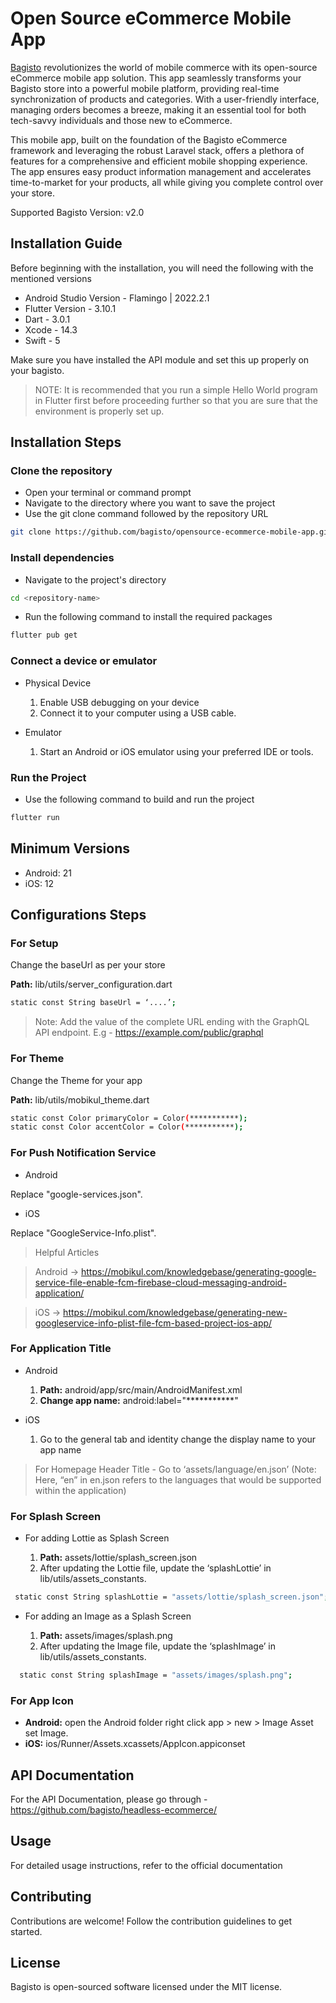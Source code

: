 # Open Source eCommerce Mobile App


[Bagisto](https://bagisto.com/en/) revolutionizes the world of mobile commerce with its open-source eCommerce mobile app solution. This app seamlessly transforms your Bagisto store into a powerful mobile platform, providing real-time synchronization of products and categories. With a user-friendly interface, managing orders becomes a breeze, making it an essential tool for both tech-savvy individuals and those new to eCommerce.

This mobile app, built on the foundation of the Bagisto eCommerce framework and leveraging the robust Laravel stack, offers a plethora of features for a comprehensive and efficient mobile shopping experience. The app ensures easy product information management and accelerates time-to-market for your products, all while giving you complete control over your store.

Supported Bagisto Version: v2.0

## Installation Guide

Before beginning with the installation, you will need the following with the mentioned versions

- Android Studio Version - Flamingo | 2022.2.1 
- Flutter Version - 3.10.1
- Dart - 3.0.1
- Xcode - 14.3
- Swift - 5

Make sure you have installed the API module and set this up properly on your bagisto.

> NOTE: It is recommended that you run a simple Hello World program in Flutter first before proceeding further so that you are sure that the environment is properly set up.

## Installation Steps

### Clone the repository

- Open your terminal or command prompt
- Navigate to the directory where you want to save the project
- Use the git clone command followed by the repository URL

```sh
git clone https://github.com/bagisto/opensource-ecommerce-mobile-app.git
```
### Install dependencies

- Navigate to the project's directory

```sh
cd <repository-name>
```
  
- Run the following command to install the required packages

```sh
flutter pub get
```
### Connect a device or emulator

* Physical Device

  1. Enable USB debugging on your device
  2. Connect it to your computer using a USB cable.

* Emulator

  1. Start an Android or iOS emulator using your preferred IDE or tools.
 
### Run the Project

- Use the following command to build and run the project

```sh
flutter run
```
## Minimum Versions

- Android: 21
- iOS: 12

## Configurations Steps

### For Setup

Change the baseUrl  as per your store

**Path:** lib/utils/server_configuration.dart

```sh
static const String baseUrl = ‘....’;
```
> Note: Add the value of the complete URL ending with the GraphQL API endpoint. E.g - https://example.com/public/graphql 

### For Theme

Change the Theme for your app

**Path:** lib/utils/mobikul_theme.dart

```sh
static const Color primaryColor = Color(***********);  
static const Color accentColor = Color(***********); 
```

### For Push Notification Service

- Android 

Replace "google-services.json".
- iOS 

Replace "GoogleService-Info.plist".

> Helpful Articles

> Android  → https://mobikul.com/knowledgebase/generating-google-service-file-enable-fcm-firebase-cloud-messaging-android-application/

> iOS → https://mobikul.com/knowledgebase/generating-new-googleservice-info-plist-file-fcm-based-project-ios-app/

### For Application Title

* Android

  1. **Path:** android/app/src/main/AndroidManifest.xml
  2. **Change app name:** android:label="***********"

* iOS

  1. Go to the general tab and identity change the display name to your app name
 
> For Homepage Header Title - Go to ‘assets/language/en.json’
> (Note: Here, “en” in en.json refers to the languages that would be supported within the application)

### For Splash Screen

* For adding Lottie as Splash Screen

  1. **Path:** assets/lottie/splash_screen.json
  2. After updating the Lottie file, update the ‘splashLottie’ in lib/utils/assets_constants.

```sh
 static const String splashLottie = "assets/lottie/splash_screen.json";
```
 
* For adding an Image as a Splash Screen

  1. **Path:** assets/images/splash.png
  2. After updating the Image file, update the ‘splashImage’ in lib/utils/assets_constants.

```sh
  static const String splashImage = "assets/images/splash.png";
```
### For App Icon

* **Android:** open the Android folder right click app > new > Image Asset set Image.
* **iOS:** ios/Runner/Assets.xcassets/AppIcon.appiconset

## API Documentation

For the API Documentation, please go through - https://github.com/bagisto/headless-ecommerce/

## Usage

For detailed usage instructions, refer to the official documentation

## Contributing

Contributions are welcome! Follow the contribution guidelines to get started.

## License

Bagisto is open-sourced software licensed under the MIT license.



